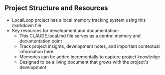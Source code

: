 ## Project Structure and Resources

- LocalLoop project has a local memory tracking system using this markdown file
- Key resources for development and documentation:
  - This CLAUDE.local.md file serves as a central memory and documentation point
  - Track project insights, development notes, and important contextual information here
  - Memories can be added incrementally to capture project knowledge
  - Designed to be a living document that grows with the project's development